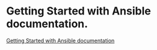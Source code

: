 # Getting Started with Ansible documentation.

[Getting Started with Ansible documentation](getting_started_ansible.adoc)
